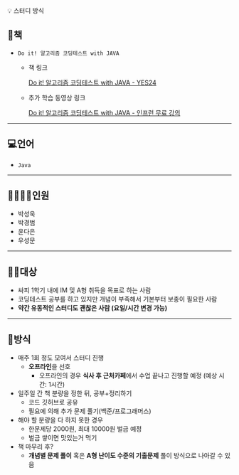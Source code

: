 <aside>
💡 스터디 방식

# 📕책

- `Do it! 알고리즘 코딩테스트 with JAVA`
    - 책 링크
        
        [Do it! 알고리즘 코딩테스트 with JAVA - YES24](https://www.yes24.com/Product/Goods/108571508)
        

    - 추가 학습 동영상 링크
        
        [Do it! 알고리즘 코딩테스트 with JAVA - 인프런 무료 강의](https://inf.run/A3932)
        

---

# 💻언어

- `Java`

---

# 👨‍👩‍👧‍👦인원

- 박성욱
- 박경범
- 윤다은
- 우성문


---

# 👩‍💻대상

- 싸피 1학기 내에 IM 및 A형 취득을 목표로 하는 사람
- 코딩테스트 공부를 하고 있지만 개념이 부족해서 기본부터 보충이 필요한 사람
- **약간 유동적인 스터디도 괜찮은 사람 (요일/시간 변경 가능)**


---

# 🔑방식

- 매주 1회 정도 모여서 스터디 진행
    - **오프라인**을 선호
        - 오프라인의 경우 **식사 후 근처카페**에서 수업 끝나고 진행할 예정 (예상 시간: 1시간)
- 일주일 간 책 분량을 정한 뒤, 공부+정리하기
    - 코드 깃허브로 공유
    - 필요에 의해 추가 문제 풀기(백준/프로그래머스)
- 해야 할 분량을 다 하지 못한 경우
    - 한문제당 2000원, 최대 10000원 벌금 예정
    - 벌금 쌓이면 맛있는거 먹기
- 책 마무리 후?
    - **개념별 문제 풀이** 혹은 **A형 난이도 수준의 기출문제** 풀이 방식으로 나아갈 수 있음
</aside>
